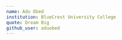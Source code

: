 ```yaml
---
name: Adu Obed
institution: BlueCrest University College
quote: Dream Big
github_user: aduobed
---
```

